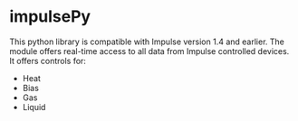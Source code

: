 # impulsePy

This python library is compatible with Impulse version 1.4 and earlier.
The module offers real-time access to all data from Impulse controlled devices.
It offers controls for:
- Heat
- Bias
- Gas
- Liquid